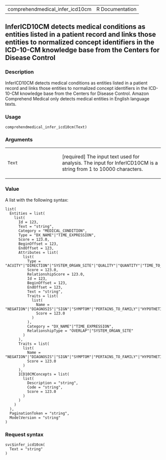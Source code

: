 <table style="width: 100%;">
<tbody>
<tr class="odd">
<td>comprehendmedical_infer_icd10cm</td>
<td style="text-align: right;">R Documentation</td>
</tr>
</tbody>
</table>

## InferICD10CM detects medical conditions as entities listed in a patient record and links those entities to normalized concept identifiers in the ICD-10-CM knowledge base from the Centers for Disease Control

### Description

InferICD10CM detects medical conditions as entities listed in a patient
record and links those entities to normalized concept identifiers in the
ICD-10-CM knowledge base from the Centers for Disease Control. Amazon
Comprehend Medical only detects medical entities in English language
texts.

### Usage

    comprehendmedical_infer_icd10cm(Text)

### Arguments

<table>
<colgroup>
<col style="width: 35%" />
<col style="width: 65%" />
</colgroup>
<tbody>
<tr class="odd">
<td><code id="comprehendmedical_infer_icd10cm_:_Text">Text</code></td>
<td><p>[required] The input text used for analysis. The input for
InferICD10CM is a string from 1 to 10000 characters.</p></td>
</tr>
</tbody>
</table>

### Value

A list with the following syntax:

    list(
      Entities = list(
        list(
          Id = 123,
          Text = "string",
          Category = "MEDICAL_CONDITION",
          Type = "DX_NAME"|"TIME_EXPRESSION",
          Score = 123.0,
          BeginOffset = 123,
          EndOffset = 123,
          Attributes = list(
            list(
              Type = "ACUITY"|"DIRECTION"|"SYSTEM_ORGAN_SITE"|"QUALITY"|"QUANTITY"|"TIME_TO_DX_NAME"|"TIME_EXPRESSION",
              Score = 123.0,
              RelationshipScore = 123.0,
              Id = 123,
              BeginOffset = 123,
              EndOffset = 123,
              Text = "string",
              Traits = list(
                list(
                  Name = "NEGATION"|"DIAGNOSIS"|"SIGN"|"SYMPTOM"|"PERTAINS_TO_FAMILY"|"HYPOTHETICAL"|"LOW_CONFIDENCE",
                  Score = 123.0
                )
              ),
              Category = "DX_NAME"|"TIME_EXPRESSION",
              RelationshipType = "OVERLAP"|"SYSTEM_ORGAN_SITE"
            )
          ),
          Traits = list(
            list(
              Name = "NEGATION"|"DIAGNOSIS"|"SIGN"|"SYMPTOM"|"PERTAINS_TO_FAMILY"|"HYPOTHETICAL"|"LOW_CONFIDENCE",
              Score = 123.0
            )
          ),
          ICD10CMConcepts = list(
            list(
              Description = "string",
              Code = "string",
              Score = 123.0
            )
          )
        )
      ),
      PaginationToken = "string",
      ModelVersion = "string"
    )

### Request syntax

    svc$infer_icd10cm(
      Text = "string"
    )

